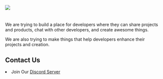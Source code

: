<div>
  <img src="https://raw.githubusercontent.com/burnxpofficial/.github/main/assets/bxpbanner.png">
  <h1></h1>
  <p>We are trying to build a place for developers where they can share projects and products, chat with other developers, and create awesome things.</p>
  <p>We are also trying to make things that help developers enhance their projects and creation.</p>

  <h2>Contact Us</h2>
  <li>Join Our <a href="https://discord.gg/utaVw6pwNA">Discord Server</a></li>
</div>
